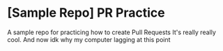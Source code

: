 # [Sample Repo] PR Practice
A sample repo for practicing how to create Pull Requests
It's really really cool. And now idk why my computer lagging at this point